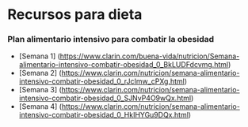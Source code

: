 # Recursos para dieta

### Plan alimentario intensivo para combatir la obesidad

 - [Semana 1] (https://www.clarin.com/buena-vida/nutricion/Semana-alimentario-intensivo-combatir-obesidad_0_BkLUDFdcvmg.html)
 - [Semana 2] (https://www.clarin.com/nutricion/semana-alimentario-intensivo-combatir-obesidad_0_rJcImw_cPXg.html)
 - [Semana 3] (https://www.clarin.com/nutricion/semana-alimentario-intensivo-combatir-obesidad_0_SJNvP4O9wQx.html)
 - [Semana 4] (https://www.clarin.com/nutricion/semana-alimentario-intensivo-combatir-obesidad_0_HkIHYGu9DQx.html)








